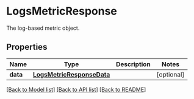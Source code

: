 # LogsMetricResponse

The log-based metric object.

## Properties
Name | Type | Description | Notes
------------ | ------------- | ------------- | -------------
**data** | [**LogsMetricResponseData**](LogsMetricResponseData.md) |  | [optional] 

[[Back to Model list]](README.md#documentation-for-models) [[Back to API list]](README.md#documentation-for-api-endpoints) [[Back to README]](README.md)


